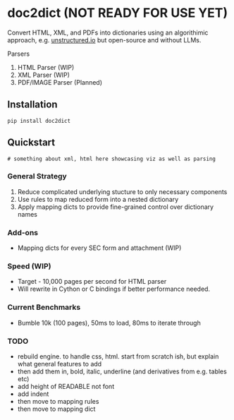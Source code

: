 # doc2dict (NOT READY FOR USE YET)

Convert HTML, XML, and PDFs into dictionaries using an algorithimic approach, e.g. [unstructured.io](https://unstructured.io/) but open-source and without LLMs.

Parsers
1. HTML Parser (WIP)
2. XML Parser (WIP)
3. PDF/IMAGE Parser (Planned)

## Installation
```
pip install doc2dict
```

## Quickstart
```
# something about xml, html here showcasing viz as well as parsing
```

### General Strategy
1. Reduce complicated underlying stucture to only necessary components
2. Use rules to map reduced form into a nested dictionary 
3. Apply mapping dicts to provide fine-grained control over dictionary names

### Add-ons
* Mapping dicts for every SEC form and attachment (WIP)

### Speed (WIP)
* Target - 10,000 pages per second for HTML parser
* Will rewrite in Cython or C bindings if better performance needed.

### Current Benchmarks
* Bumble 10k (100 pages), 50ms to load, 80ms to iterate through

### TODO
* rebuild engine. to handle css, html. start from scratch ish, but explain what general features to add
* then add them in, bold, italic, underline (and derivatives from e.g. tables etc)
* add height of READABLE not font
* add indent
* then move to mapping rules
* then move to mapping dict
